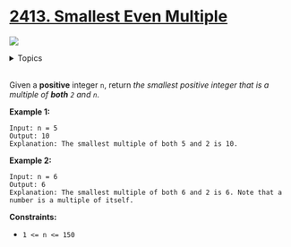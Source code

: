 # [2413. Smallest Even Multiple](https://leetcode.cn/problems/smallest-even-multiple/description/)

![](https://img.shields.io/badge/Difficulty-Easy-green.svg)

<details>
<summary>Topics</summary>

* [`Math`](https://leetcode.com/tag/math/)

</details>
<br />

Given a **positive** integer `n`, return *the smallest positive integer that is a multiple of **both** `2` and `n`*.
 

**Example 1:**

    Input: n = 5
    Output: 10
    Explanation: The smallest multiple of both 5 and 2 is 10.

**Example 2:**

    Input: n = 6
    Output: 6
    Explanation: The smallest multiple of both 6 and 2 is 6. Note that a number is a multiple of itself.

**Constraints:**

 + `1 <= n <= 150`
